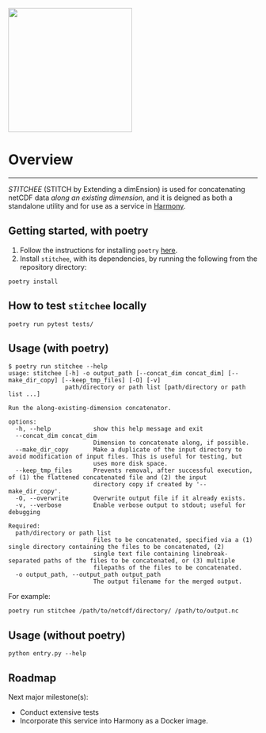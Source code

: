 [<img src="https://github.com/danielfromearth/stitchee/assets/114174502/58052dfa-b6e1-49e5-96e5-4cb1e8d14c32" width="250"/>](stitchee_9_hex)

# Overview
_____

_STITCHEE_ (STITCH by Extending a dimEnsion) is used for concatenating netCDF data *along an existing dimension*,
and it is deigned as both a standalone utility and for use as a service in [Harmony](https://harmony.earthdata.nasa.gov/).

## Getting started, with poetry

1. Follow the instructions for installing `poetry` [here](https://python-poetry.org/docs/).
2. Install `stitchee`, with its dependencies, by running the following from the repository directory:

```shell
poetry install
```

## How to test `stitchee` locally

```shell
poetry run pytest tests/
```

## Usage (with poetry)

```shell
$ poetry run stitchee --help
usage: stitchee [-h] -o output_path [--concat_dim concat_dim] [--make_dir_copy] [--keep_tmp_files] [-O] [-v]
                path/directory or path list [path/directory or path list ...]

Run the along-existing-dimension concatenator.

options:
  -h, --help            show this help message and exit
  --concat_dim concat_dim
                        Dimension to concatenate along, if possible.
  --make_dir_copy       Make a duplicate of the input directory to avoid modification of input files. This is useful for testing, but
                        uses more disk space.
  --keep_tmp_files      Prevents removal, after successful execution, of (1) the flattened concatenated file and (2) the input
                        directory copy if created by '--make_dir_copy'.
  -O, --overwrite       Overwrite output file if it already exists.
  -v, --verbose         Enable verbose output to stdout; useful for debugging

Required:
  path/directory or path list
                        Files to be concatenated, specified via a (1) single directory containing the files to be concatenated, (2)
                        single text file containing linebreak-separated paths of the files to be concatenated, or (3) multiple
                        filepaths of the files to be concatenated.
  -o output_path, --output_path output_path
                        The output filename for the merged output.
```

For example:

```shell
poetry run stitchee /path/to/netcdf/directory/ /path/to/output.nc
```

## Usage (without poetry)

```shell
python entry.py --help
```

## Roadmap
Next major milestone(s):
- Conduct extensive tests
- Incorporate this service into Harmony as a Docker image.

